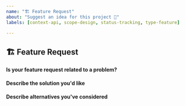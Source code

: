 ```yaml
---
name: "🏗 Feature Request"
about: "Suggest an idea for this project 📌"
labels: [context-api, scope-design, status-tracking, type-feature]

---
```


## 🏗 Feature Request

#### Is your feature request related to a problem?
<!-- A clear & concise description of what the problem is. (e.g. The styling for semantic...). -->

#### Describe the solution you'd like
<!-- A clear & concise description of what you want to happen. Add any considered drawbacks. -->

#### Describe alternatives you've considered
<!-- A clear & concise description of any alternative solutions or features you've considered. -->
